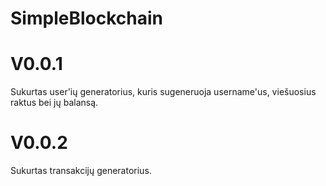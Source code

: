 # SimpleBlockchain

# V0.0.1

Sukurtas user'ių generatorius, kuris sugeneruoja username'us, viešuosius raktus bei jų balansą.

# V0.0.2

Sukurtas transakcijų generatorius.
